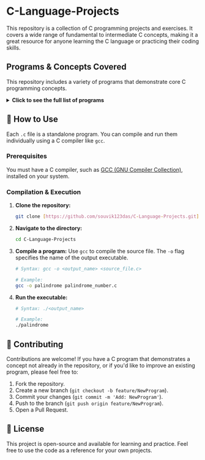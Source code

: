 # C-Language-Projects

This repository is a collection of C programming projects and exercises. It covers a wide range of fundamental to intermediate C concepts, making it a great resource for anyone learning the C language or practicing their coding skills.

## Programs & Concepts Covered

This repository includes a variety of programs that demonstrate core C programming concepts.

<details>
<summary><strong>Click to see the full list of programs</strong></summary>

### 📁 Sorting & Searching
* **Sorting:** Implementations of various sorting algorithms.
* **Searching:** Implementations of various searching algorithms.
* **Bubble Sort:** A simple bubble sort implementation.

### 🧮 Algorithms & Logic
* **Prime Number Checker:** Checks if a given number is prime.
* **Print All Primes:** Finds all prime numbers within a given range.
* **Armstrong Number Checker:** Checks if a number is an Armstrong number.
* **Palindrome Checker (Number):** Checks if a given number is a palindrome.
* **Palindrome Checker (String):** Checks if a given string is a palindrome.
* **Fibonacci Series:** Generates the Fibonacci sequence up to a certain number.
* **Factorial Calculator:** Calculates the factorial of a given number.
* **GCD and LCM:** Finds the Greatest Common Divisor and
    Least Common Multiple of two numbers.
* **Leap Year Checker:** Determines if a given year is a leap year (includes a `switch-case` version).

### 🔢 Mathematical Operations
* **Simple Calculator:** A basic calculator program.
* **Sum of Digits:** Calculates the sum of the digits of a number.
* **Reverse Digits:** Reverses the digits of a given number.
* **Sum of Numbers in a Range:** Calculates the sum of all numbers between a specified range.
* **Print Multiplication Table:** Prints the multiplication table for a given number.
* **Calculate Power of a Number:** Computes $x^y$.
* **Swap Two Numbers:** Swaps the values of two variables.
* **Area of a Square:** Calculates the area of a square.

### 🔡 Strings & Arrays
* **Array Sum:** Calculates the sum of all elements in an array.
* **Count Even/Odd:** Counts the number of even and odd integers in an array.
* **Matrix Multiplication:** Performs multiplication of two matrices.
* **Count Vowels and Consonants:** Counts the vowels and consonants in a string.
* **Count Words in a String:** Counts the total number of words in a given string.

### 🧱 Core C Concepts
* **Functions:** Examples of function declaration, definition, and calls.
* **Pointers:** Demonstrations of how to use pointers.
* **Pointers to Pointers:** Examples of using double-pointers.
* **Pointers to Functions:** Examples of passing functions as arguments.
* **Recursion:** Examples of recursive functions.
* **File I/O:** Basic operations for reading from and writing to files.
* **Control Flow:**
    * `nested_for_loop`
    * `loop_goto_break`
    * `goto_statement`
* **Pattern Printing:** Uses nested loops to print various patterns.

</details>

## 🚀 How to Use

Each `.c` file is a standalone program. You can compile and run them individually using a C compiler like `gcc`.

### Prerequisites
You must have a C compiler, such as [GCC (GNU Compiler Collection)](https://gcc.gnu.org/), installed on your system.

### Compilation & Execution

1.  **Clone the repository:**
    ```sh
    git clone [https://github.com/souvik123das/C-Language-Projects.git](https://github.com/souvik123das/C-Language-Projects.git)
    ```

2.  **Navigate to the directory:**
    ```sh
    cd C-Language-Projects
    ```

3.  **Compile a program:**
    Use `gcc` to compile the source file. The `-o` flag specifies the name of the output executable.

    ```sh
    # Syntax: gcc -o <output_name> <source_file.c>
    
    # Example:
    gcc -o palindrome palindrome_number.c
    ```

4.  **Run the executable:**
    ```sh
    # Syntax: ./<output_name>
    
    # Example:
    ./palindrome
    ```

## 🤝 Contributing

Contributions are welcome! If you have a C program that demonstrates a concept not already in the repository, or if you'd like to improve an existing program, please feel free to:

1.  Fork the repository.
2.  Create a new branch (`git checkout -b feature/NewProgram`).
3.  Commit your changes (`git commit -m 'Add: NewProgram'`).
4.  Push to the branch (`git push origin feature/NewProgram`).
5.  Open a Pull Request.

## 📝 License

This project is open-source and available for learning and practice. Feel free to use the code as a reference for your own projects.
